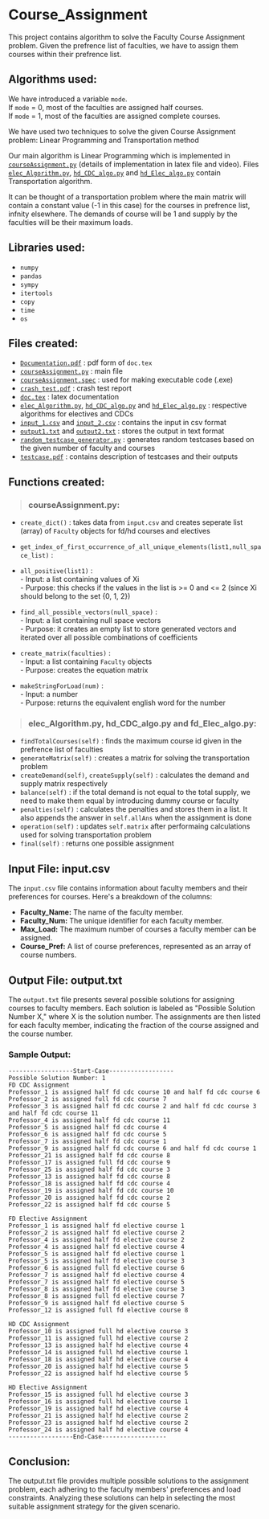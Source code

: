 # Course_Assignment

This project contains algorithm to solve the Faculty Course Assignment problem. Given the prefrence list of faculties, we have to assign them courses within their prefrence list.

## Algorithms used:
We have introduced a variable `mode`.   
If `mode` = 0, most of the faculties are assigned half courses.  
If `mode` = 1, most of the faculties are assigned complete courses.  

We have used two techniques to solve the given Course Assignment problem: Linear Programming and Transportation method  

Our main algorithm is Linear Programming which is implemented in [`courseAssignment.py`](courseAssignment.py) (details of implementation in latex file and video). Files [`elec_Algorithm.py`](elec_Algorithm.py), [`hd_CDC_algo.py`](hd_CDC_algo.py) and [`hd_Elec_algo.py`](hd_Elec_algo.py) contain Transportation algorithm.  

It can be thought of a transportation problem where the main matrix will contain a constant value (-1 in this case) for the courses in prefrence list, infnity elsewhere. The demands of course will be 1 and supply by the faculties will be their maximum loads.

## Libraries used:    
- `numpy`  
- `pandas`  
- `sympy`  
- `itertools`  
- `copy`
- `time`
- `os`

## Files created:  
- [`Documentation.pdf`](Documentation.pdf) : pdf form of `doc.tex`
- [`courseAssignment.py`](courseAssignment.py) : main file
- [`courseAssignment.spec`](courseAssignment.spec) : used for making executable code (.exe)
- [`crash_test.pdf`](crash_test.pdf) : crash test report
- [`doc.tex`](doc.tex) : latex documentation
- [`elec_Algorithm.py`](elec_Algorithm.py), [`hd_CDC_algo.py`](hd_CDC_algo.py) and [`hd_Elec_algo.py`](hd_Elec_algo.py) : respective algorithms for electives and CDCs
- [`input_1.csv`](input_1.csv) and [`input_2.csv`](input_2.csv) : contains the input in csv format
- [`output1.txt`](output_1.txt) and [`output2.txt`](output_2.txt) : stores the output in text format
- [`random_testcase_generator.py`](random_testcase_generator.py) : generates random testcases based on the given number of faculty and courses
-  [`testcase.pdf`](testcase.pdf) : contains description of testcases and their outputs

## Functions created:  

> ### courseAssignment.py:  
- `create_dict()` :  takes data from `input.csv` and creates seperate list (array) of `Faculty` objects for fd/hd courses and electives
- `get_index_of_first_occurrence_of_all_unique_elements(list1,null_space_list)` : 

- `all_positive(list1)` :  
            - Input: a list containing values of Xi  
            - Purpose: this checks if the values in the list is >= 0 and <= 2 (since Xi should belong to the set {0, 1, 2})
- `find_all_possible_vectors(null_space)` :  
            - Input: a list containing null space vectors  
            - Purpose: it creates an empty list to store generated vectors and iterated over all possible combinations of coefficients

  
- `create_matrix(faculties)` :  
            - Input: a list containing `Faculty` objects  
            - Purpose: creates the equation matrix

- `makeStringForLoad(num)` :  
            - Input: a number  
            - Purpose: returns the equivalent english word for the number  



> ### elec_Algorithm.py, hd_CDC_algo.py and fd_Elec_algo.py:
  - `findTotalCourses(self)` : finds the maximum course id given in the prefrence list of faculties
  - `generateMatrix(self)` : creates a matrix for solving the transportation problem
  - `createDemand(self)`, `createSupply(self)` : calculates the demand and supply matrix respectively
  - `balance(self)` : if the total demand is not equal to the total supply, we need to make them equal by introducing dummy course or faculty
  - `penalties(self)` : calculates the penalties and stores them in a list. It also appends the answer in `self.allAns` when the assignment is done
  - `operation(self)` : updates `self.matrix` after performaing calculations used for solving transportation problem
  - `final(self)` : returns one possible assignment

## Input File: input.csv

The `input.csv` file contains information about faculty members and their preferences for courses. Here's a breakdown of the columns:

- **Faculty_Name:** The name of the faculty member.
- **Faculty_Num:** The unique identifier for each faculty member.
- **Max_Load:** The maximum number of courses a faculty member can be assigned.
- **Course_Pref:** A list of course preferences, represented as an array of course numbers.

## Output File: output.txt

The `output.txt` file presents several possible solutions for assigning courses to faculty members. Each solution is labeled as "Possible Solution Number X," where X is the solution number. The assignments are then listed for each faculty member, indicating the fraction of the course assigned and the course number.

### Sample Output:

```plaintext
------------------Start-Case------------------
Possible Solution Number: 1
FD CDC Assignment
Professor_1 is assigned half fd cdc course 10 and half fd cdc course 6 
Professor_2 is assigned full fd cdc course 7 
Professor_3 is assigned half fd cdc course 2 and half fd cdc course 3 and half fd cdc course 11 
Professor_4 is assigned half fd cdc course 11 
Professor_5 is assigned half fd cdc course 4 
Professor_6 is assigned half fd cdc course 5 
Professor_7 is assigned half fd cdc course 1 
Professor_9 is assigned half fd cdc course 6 and half fd cdc course 1 
Professor_21 is assigned half fd cdc course 8 
Professor_17 is assigned full fd cdc course 9 
Professor_25 is assigned half fd cdc course 3 
Professor_13 is assigned half fd cdc course 8 
Professor_18 is assigned half fd cdc course 4 
Professor_19 is assigned half fd cdc course 10 
Professor_20 is assigned half fd cdc course 2 
Professor_22 is assigned half fd cdc course 5 

FD Elective Assignment
Professor_1 is assigned half fd elective course 1
Professor_2 is assigned half fd elective course 2
Professor_4 is assigned half fd elective course 2
Professor_4 is assigned half fd elective course 4
Professor_5 is assigned half fd elective course 1
Professor_5 is assigned half fd elective course 3
Professor_6 is assigned full fd elective course 6
Professor_7 is assigned half fd elective course 4
Professor_7 is assigned half fd elective course 5
Professor_8 is assigned half fd elective course 3
Professor_8 is assigned full fd elective course 7
Professor_9 is assigned half fd elective course 5
Professor_12 is assigned full fd elective course 8

HD CDC Assignment
Professor_10 is assigned full hd elective course 3
Professor_11 is assigned full hd elective course 2
Professor_13 is assigned half hd elective course 4
Professor_14 is assigned full hd elective course 1
Professor_18 is assigned half hd elective course 4
Professor_20 is assigned half hd elective course 5
Professor_22 is assigned half hd elective course 5

HD Elective Assignment
Professor_15 is assigned full hd elective course 3
Professor_16 is assigned full hd elective course 1
Professor_19 is assigned half hd elective course 4
Professor_21 is assigned half hd elective course 2
Professor_23 is assigned half hd elective course 2
Professor_24 is assigned half hd elective course 4
------------------End-Case------------------

```
## Conclusion:

The output.txt file provides multiple possible solutions to the assignment problem, each adhering to the faculty members' preferences and load constraints. Analyzing these solutions can help in selecting the most suitable assignment strategy for the given scenario.

